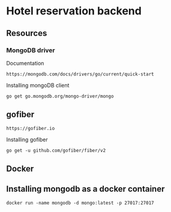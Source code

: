 # Hotel reservation backend

## Resources

### MongoDB driver

Documentation

```
https://mongodb.com/docs/drivers/go/current/quick-start
```

Installing mongoDB client

```
go get go.mongodb.org/mongo-driver/mongo
```

## gofiber

```
https://gofiber.io
```

Installing gofiber

```
go get -u github.com/gofiber/fiber/v2
```

## Docker

## Installing mongodb as a docker container

```
docker run -name mongodb -d mongo:latest -p 27017:27017
```
